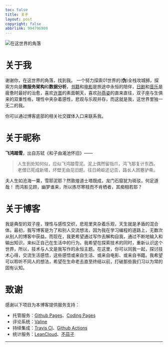 ```yaml
---
toc: false
title: 关于
layout: post
copyright: false
abbrlink: 994796909
---
```

![在这世界的角落](https://i.loli.net/2020/02/25/S8knQoPDYct9jHq.jpg)

# 关于我
谢谢你，在这世界的角落，找到我。
一个努力探索01世界的(**伪**)全栈攻城狮，探索方向是**微服务架构**和**数据分析**，[书籍](https://blog.yuanpei.me/books)和[电影](https://blog.yuanpei.me/movies)是旅途中永恒的陪伴，[日剧](https://music.163.com/#/playlist?id=2999884987)和[音乐](https://blog.yuanpei.me/musics)是疲惫时最好的治愈，喜欢[许嵩](https://music.163.com/#/playlist?id=806720729)的素面朝天，喜欢[孙燕姿](https://music.163.com/#/playlist?id=635672945)的直来直往，双子座与生俱来的双重性格，理性中夹杂着感性，悲观与乐观并存，而这就是我，这世界里独一无二的我。

你可以通过博客底部的相关社交媒体入口来联系我。


# 关于昵称
**飞鸿踏雪**，出自苏轼《和子由渑池怀旧》——
> 人生到处知何似，应似飞鸿踏雪泥。泥上偶然留指爪，鸿飞那复计东西。
> 老僧已死成新塔，坏壁无由见旧题。往日崎岖还记否，路长人困蹇驴嘶。

夫人生如沧海一粟，雪耶泥耶？然敦煌道士塔既成，龙门石窟犹为斑驳，何足道哉！
而鸿影见顾，幽梦谁来，所以拣尽寒枝而不肯栖者，其痴相若耶？

# 关于博客
我是典型的双子座，理性与感性交织，悲观里夹杂着乐观，天生就是矛盾的混合体。最初，我写博客是为了和别人交流想法，因为我在学习编程的道路上，无数次从别人的博客中获益。而现在，我更希望通过写作去解构自我，通过不断地输入和输出知识，来纠正自己在生活中的行为。我希望在探索技术的同时，重新认识这个世界，所以，技术与人文是我写作的永恒主题。在这里，你可以同我一起，探讨技术心得，交流生活感悟，这些感悟或来自生活、或来自电影、或来自书籍。我希望可以聆听不同人的想法，希望在生命老去直至终结以前，打破那些我们习以为常的固有认知。

# 致谢
感谢以下项目为本博客提供服务支持：
- 托管服务：[Github Pages](https://pages.github.com)、[Coding Pages](https://coding.net/help/doc/pages/creating-pages.html)
- 评论系统：[Valine](https://valine.js.org/)
- 持续集成：[Travis CI](https://travis-ci.org/)、[Github Actions](https://github.com/actions/starter-workflows)
- 统计服务：[LeanCloud](https://leancloud.cn/)、[不蒜子](http://busuanzi.ibruce.info/)

****